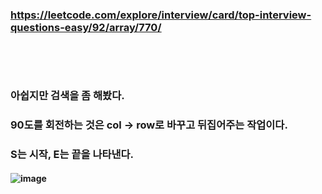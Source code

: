 ### https://leetcode.com/explore/interview/card/top-interview-questions-easy/92/array/770/
### <br/><br/>

### 아쉽지만 검색을 좀 해봤다.
### 90도를 회전하는 것은 col -> row로 바꾸고 뒤집어주는 작업이다.
### S는 시작, E는 끝을 나타낸다.
#### ![image](https://github.com/user-attachments/assets/640ec477-50b0-496f-afae-a81c23a5daef)

